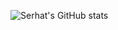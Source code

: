 

  ![Serhat's GitHub stats](https://github-readme-stats.vercel.app/api?username=serhat-alkin&show_icons=true&theme=dracula)

